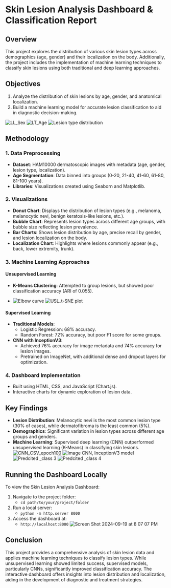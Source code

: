 
# Skin Lesion Analysis Dashboard & Classification Report

## Overview
This project explores the distribution of various skin lesion types across demographics (age, gender) and their localization on the body. Additionally, the project includes the implementation of machine learning techniques to classify skin lesions using both traditional and deep learning approaches.

## Objectives
1. Analyze the distribution of skin lesions by age, gender, and anatomical localization.
2. Build a machine learning model for accurate lesion classification to aid in diagnostic decision-making.

   
![LL_Sex](https://github.com/user-attachments/assets/7db79b94-7fd7-4b28-9df5-cd055f633b47)
![LT_Age](https://github.com/user-attachments/assets/1b95d1ad-ed65-4d83-81a8-9d3ca96f15cc)
![Lesion type distribution](https://github.com/user-attachments/assets/eb24686a-0569-493f-a0b5-f7d8e3f2d4e2)


## Methodology
### 1. Data Preprocessing
- **Dataset**: HAM10000 dermatoscopic images with metadata (age, gender, lesion type, localization).
- **Age Segmentation**: Data binned into groups (0-20, 21-40, 41-60, 61-80, 81-100 years).
- **Libraries**: Visualizations created using Seaborn and Matplotlib.

### 2. Visualizations
- **Donut Chart**: Displays the distribution of lesion types (e.g., melanoma, melanocytic nevi, benign keratosis-like lesions, etc.).
- **Bubble Chart**: Represents lesion types across different age groups, with bubble size reflecting lesion prevalence.
- **Bar Charts**: Shows lesion distribution by age, precise recall by gender, and lesion localization on the body.
- **Localization Chart**: Highlights where lesions commonly appear (e.g., back, lower extremity, trunk).

### 3. Machine Learning Approaches
#### Unsupervised Learning
- **K-Means Clustering**: Attempted to group lesions, but showed poor classification accuracy (ARI of 0.055).

- ![Elbow curve](https://github.com/user-attachments/assets/419e40b7-29f9-4bd4-9dc4-4f7fbc8e9745)
![USL_t-SNE plot](https://github.com/user-attachments/assets/476eec12-976d-47ef-89c9-e64a00d1910b)


#### Supervised Learning
- **Traditional Models**: 
  - Logistic Regression: 68% accuracy.
  - Random Forest: 72% accuracy, but poor F1 score for some groups.
- **CNN with InceptionV3**: 
  - Achieved 76% accuracy for image metadata and 74% accuracy for lesion images.
  - Pretrained on ImageNet, with additional dense and dropout layers for optimization.

### 4. Dashboard Implementation
- Built using HTML, CSS, and JavaScript (Chart.js).
- Interactive charts for dynamic exploration of lesion data.

## Key Findings
- **Lesion Distribution**: Melanocytic nevi is the most common lesion type (30% of cases), while dermatofibroma is the least common (5%).
- **Demographics**: Significant variation in lesion types across different age groups and genders.
- **Machine Learning**: Supervised deep learning (CNN) outperformed unsupervised learning (K-Means) in classifying skin lesions.
![CNN_CSV_epoch100](https://github.com/user-attachments/assets/86f323d9-7df1-4f38-8d25-754380202ebd)
![Image CNN, InceptionV3 model](https://github.com/user-attachments/assets/4e201b2e-2c88-41cb-930c-edc7a99b6ae7)
![Predcited  _class 3](https://github.com/user-attachments/assets/998255e9-d086-4786-b348-52d2206f094c)
![Predcited _class 4](https://github.com/user-attachments/assets/dec37485-4887-4258-870c-a5b54919d362)

## Running the Dashboard Locally
To view the Skin Lesion Analysis Dashboard:
1. Navigate to the project folder:
   - `cd path/to/your/project/folder`
2. Run a local server:
   - `python -m http.server 8000`
3. Access the dashboard at:
   - `http://localhost:8000`
![Screen Shot 2024-09-19 at 8 07 07 PM](https://github.com/user-attachments/assets/6e975f7f-1a20-4017-a23e-d26bafed07b9)

## Conclusion
This project provides a comprehensive analysis of skin lesion data and applies machine learning techniques to classify lesion types. While unsupervised learning showed limited success, supervised models, particularly CNNs, significantly improved classification accuracy. The interactive dashboard offers insights into lesion distribution and localization, aiding in the development of diagnostic and treatment strategies.

